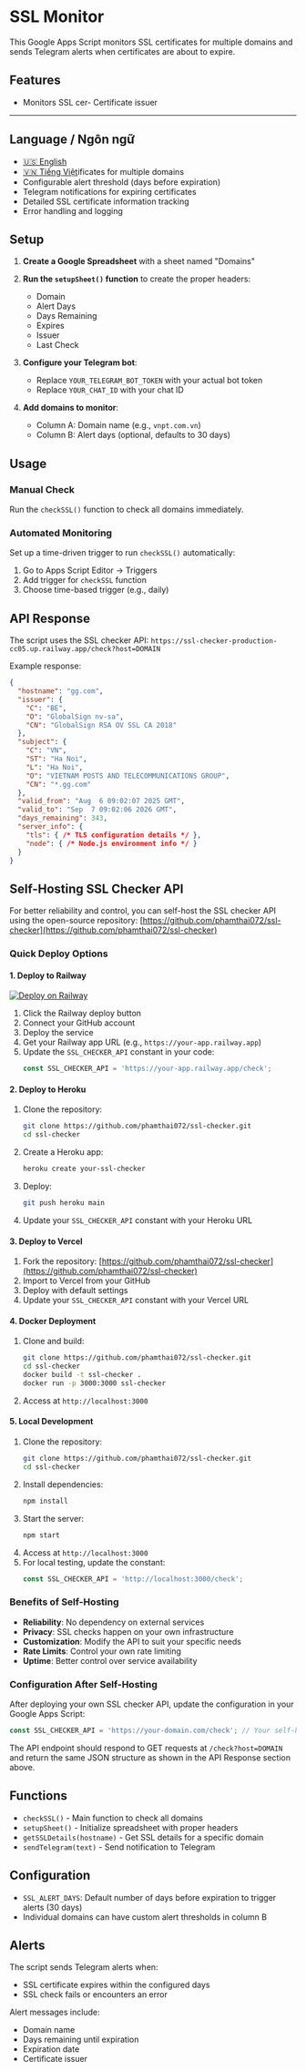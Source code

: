 # SSL Monitor

This Google Apps Script monitors SSL certificates for multiple domains and sends Telegram alerts when certificates are about to expire.

## Features

- Monitors SSL cer- Certificate issuer

---

## Language / Ngôn ngữ

- [🇺🇸 English](./README.md)
- [🇻🇳 Tiếng Việt](./README.vi.md)ificates for multiple domains
- Configurable alert threshold (days before expiration)
- Telegram notifications for expiring certificates
- Detailed SSL certificate information tracking
- Error handling and logging

## Setup

1. **Create a Google Spreadsheet** with a sheet named "Domains"

2. **Run the `setupSheet()` function** to create the proper headers:
   - Domain
   - Alert Days
   - Days Remaining
   - Expires
   - Issuer
   - Last Check

3. **Configure your Telegram bot**:
   - Replace `YOUR_TELEGRAM_BOT_TOKEN` with your actual bot token
   - Replace `YOUR_CHAT_ID` with your chat ID

4. **Add domains to monitor**:
   - Column A: Domain name (e.g., `vnpt.com.vn`)
   - Column B: Alert days (optional, defaults to 30 days)

## Usage

### Manual Check
Run the `checkSSL()` function to check all domains immediately.

### Automated Monitoring
Set up a time-driven trigger to run `checkSSL()` automatically:
1. Go to Apps Script Editor → Triggers
2. Add trigger for `checkSSL` function
3. Choose time-based trigger (e.g., daily)

## API Response

The script uses the SSL checker API: `https://ssl-checker-production-cc05.up.railway.app/check?host=DOMAIN`

Example response:
```json
{
  "hostname": "gg.com",
  "issuer": {
    "C": "BE",
    "O": "GlobalSign nv-sa",
    "CN": "GlobalSign RSA OV SSL CA 2018"
  },
  "subject": {
    "C": "VN",
    "ST": "Ha Noi",
    "L": "Ha Noi",
    "O": "VIETNAM POSTS AND TELECOMMUNICATIONS GROUP",
    "CN": "*.gg.com"
  },
  "valid_from": "Aug  6 09:02:07 2025 GMT",
  "valid_to": "Sep  7 09:02:06 2026 GMT",
  "days_remaining": 343,
  "server_info": {
    "tls": { /* TLS configuration details */ },
    "node": { /* Node.js environment info */ }
  }
}
```

## Self-Hosting SSL Checker API

For better reliability and control, you can self-host the SSL checker API using the open-source repository: [https://github.com/phamthai072/ssl-checker](https://github.com/phamthai072/ssl-checker)

### Quick Deploy Options

#### 1. Deploy to Railway
[![Deploy on Railway](https://railway.app/button.svg)](https://railway.app/template/VE3HTF)

1. Click the Railway deploy button
2. Connect your GitHub account
3. Deploy the service
4. Get your Railway app URL (e.g., `https://your-app.railway.app`)
5. Update the `SSL_CHECKER_API` constant in your code:
   ```javascript
   const SSL_CHECKER_API = 'https://your-app.railway.app/check';
   ```

#### 2. Deploy to Heroku
1. Clone the repository:
   ```bash
   git clone https://github.com/phamthai072/ssl-checker.git
   cd ssl-checker
   ```
2. Create a Heroku app:
   ```bash
   heroku create your-ssl-checker
   ```
3. Deploy:
   ```bash
   git push heroku main
   ```
4. Update your `SSL_CHECKER_API` constant with your Heroku URL

#### 3. Deploy to Vercel
1. Fork the repository: [https://github.com/phamthai072/ssl-checker](https://github.com/phamthai072/ssl-checker)
2. Import to Vercel from your GitHub
3. Deploy with default settings
4. Update your `SSL_CHECKER_API` constant with your Vercel URL

#### 4. Docker Deployment
1. Clone and build:
   ```bash
   git clone https://github.com/phamthai072/ssl-checker.git
   cd ssl-checker
   docker build -t ssl-checker .
   docker run -p 3000:3000 ssl-checker
   ```
2. Access at `http://localhost:3000`

#### 5. Local Development
1. Clone the repository:
   ```bash
   git clone https://github.com/phamthai072/ssl-checker.git
   cd ssl-checker
   ```
2. Install dependencies:
   ```bash
   npm install
   ```
3. Start the server:
   ```bash
   npm start
   ```
4. Access at `http://localhost:3000`
5. For local testing, update the constant:
   ```javascript
   const SSL_CHECKER_API = 'http://localhost:3000/check';
   ```

### Benefits of Self-Hosting

- **Reliability**: No dependency on external services
- **Privacy**: SSL checks happen on your own infrastructure
- **Customization**: Modify the API to suit your specific needs
- **Rate Limits**: Control your own rate limiting
- **Uptime**: Better control over service availability

### Configuration After Self-Hosting

After deploying your own SSL checker API, update the configuration in your Google Apps Script:

```javascript
const SSL_CHECKER_API = 'https://your-domain.com/check'; // Your self-hosted API
```

The API endpoint should respond to GET requests at `/check?host=DOMAIN` and return the same JSON structure as shown in the API Response section above.

## Functions

- `checkSSL()` - Main function to check all domains
- `setupSheet()` - Initialize spreadsheet with proper headers
- `getSSLDetails(hostname)` - Get SSL details for a specific domain
- `sendTelegram(text)` - Send notification to Telegram

## Configuration

- `SSL_ALERT_DAYS`: Default number of days before expiration to trigger alerts (30 days)
- Individual domains can have custom alert thresholds in column B

## Alerts

The script sends Telegram alerts when:
- SSL certificate expires within the configured days
- SSL check fails or encounters an error

Alert messages include:
- Domain name
- Days remaining until expiration
- Expiration date
- Certificate issuer
